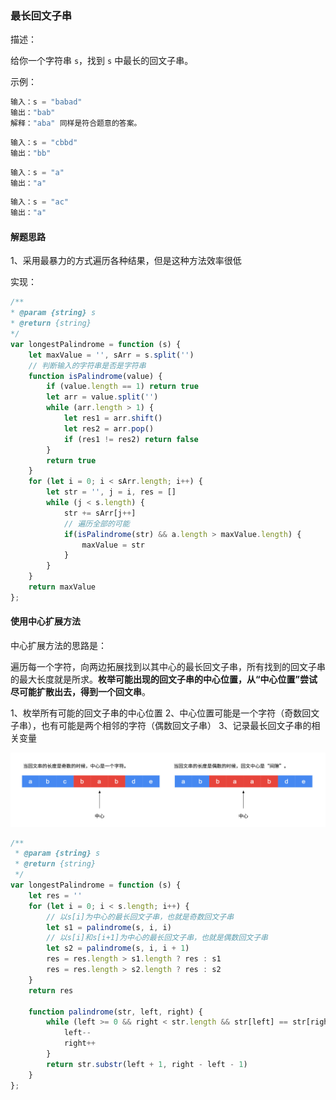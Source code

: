 ### 最长回文子串

描述：

给你一个字符串 `s`，找到 `s` 中最长的回文子串。

示例：

```js
输入：s = "babad"
输出："bab"
解释："aba" 同样是符合题意的答案。
```

```js
输入：s = "cbbd"
输出："bb"
```

```js
输入：s = "a"
输出："a"
```

```js
输入：s = "ac"
输出："a"
```

#### 解题思路

1、采用最暴力的方式遍历各种结果，但是这种方法效率很低

实现：

```js
/**
* @param {string} s
* @return {string}
*/
var longestPalindrome = function (s) {
    let maxValue = '', sArr = s.split('')
    // 判断输入的字符串是否是字符串
    function isPalindrome(value) {
        if (value.length == 1) return true
        let arr = value.split('')
        while (arr.length > 1) {
            let res1 = arr.shift()
            let res2 = arr.pop()
            if (res1 != res2) return false
        }
        return true
    }
    for (let i = 0; i < sArr.length; i++) {
        let str = '', j = i, res = []
        while (j < s.length) {
            str += sArr[j++]
            // 遍历全部的可能
            if(isPalindrome(str) && a.length > maxValue.length) {
                maxValue = str
            }
        }
    }
    return maxValue
};
```


#### 使用中心扩展方法

中心扩展方法的思路是：

遍历每一个字符，向两边拓展找到以其中心的最长回文子串，所有找到的回文子串的最大长度就是所求。**枚举可能出现的回文子串的中心位置，从“中心位置”尝试尽可能扩散出去，得到一个回文串**。


1、枚举所有可能的回文子串的中心位置
2、中心位置可能是一个字符（奇数回文子串），也有可能是两个相邻的字符（偶数回文子串）
3、记录最长回文子串的相关变量

![](../static/longest-palindromic-substring-expand-1.jpg?raw=true)

```js
/**
 * @param {string} s
 * @return {string}
 */
var longestPalindrome = function (s) {
    let res = ''
    for (let i = 0; i < s.length; i++) {
        // 以s[i]为中心的最长回文子串，也就是奇数回文子串
        let s1 = palindrome(s, i, i)
        // 以s[i]和s[i+1]为中心的最长回文子串，也就是偶数回文子串
        let s2 = palindrome(s, i, i + 1)
        res = res.length > s1.length ? res : s1
        res = res.length > s2.length ? res : s2
    }
    return res

    function palindrome(str, left, right) {
        while (left >= 0 && right < str.length && str[left] == str[right]) {
            left--
            right++
        }
        return str.substr(left + 1, right - left - 1)
    }
};
```






